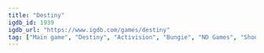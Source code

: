 ```yaml
---
title: "Destiny"
igdb_id: 1939
igdb_url: "https://www.igdb.com/games/destiny"
tag: ["Main game", "Destiny", "Activision", "Bungie", "ND Games", "Shooter", "Role-playing (RPG)", "Single player", "Multiplayer", "Co-operative", "Massively Multiplayer Online (MMO)", "First person", "Third person", "Action", "Science fiction", "Warfare"]
---
```

